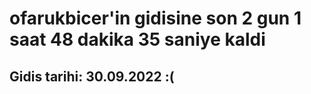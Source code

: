 # ofarukbicer'in gidisine son 2 gun 1 saat 48 dakika 35 saniye kaldi

## Gidis tarihi: 30.09.2022 :(